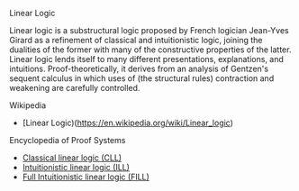 Linear Logic

Linear logic is a substructural logic proposed by French logician Jean-Yves Girard as a refinement of classical and intuitionistic logic, 
joining the dualities of the former with many of the constructive properties of the latter. Linear logic lends itself to many different presentations, explanations, and intuitions. 
Proof-theoretically, it derives from an analysis of Gentzen's sequent calculus in which uses of (the structural rules) 
contraction and weakening are carefully controlled.

Wikipedia 
* [Linear Logic)(https://en.wikipedia.org/wiki/Linear_logic)

Encyclopedia of Proof Systems
  * [Classical linear logic (CLL)](https://github.com/ProofSystem/Encyclopedia/blob/master/Source/mainmatter/LL.tex)
  * [Intuitionistic linear logic (ILL)]()
  * [Full Intuitionistic linear logic (FILL)](https://github.com/ProofSystem/Encyclopedia/blob/master/Source/mainmatter/FILL.tex)
